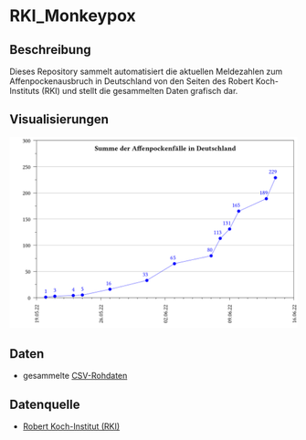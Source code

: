 # RKI_Monkeypox

## Beschreibung

Dieses Repository sammelt automatisiert die aktuellen Meldezahlen zum Affenpockenausbruch in Deutschland von den Seiten des Robert Koch-Instituts (RKI) und stellt die gesammelten Daten grafisch dar.

## Visualisierungen
![](plots_de/plot_sum_cases.png)

## Daten
- gesammelte [CSV-Rohdaten](data/RKI_Monkeypox.csv)

## Datenquelle
- [Robert Koch-Institut (RKI)](https://www.rki.de/DE/Content/InfAZ/A/Affenpocken/Ausbruch-2022-Situation-Deutschland.html)

